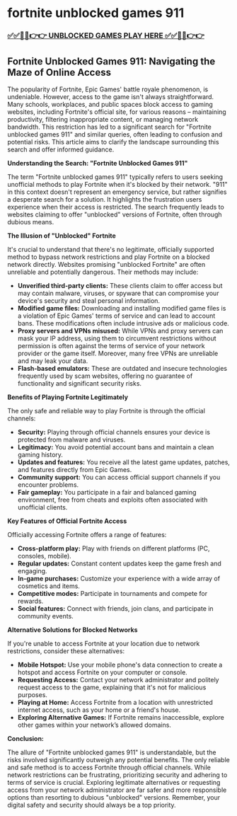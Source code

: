 # fortnite unblocked games 911

### [✅✅🔴🔴👉👉 UNBLOCKED GAMES PLAY HERE ✅✅🔴🔴👉👉](https://topstoryindia.com)

## Fortnite Unblocked Games 911: Navigating the Maze of Online Access

The popularity of Fortnite, Epic Games' battle royale phenomenon, is undeniable.  However, access to the game isn't always straightforward.  Many schools, workplaces, and public spaces block access to gaming websites, including Fortnite's official site, for various reasons – maintaining productivity, filtering inappropriate content, or managing network bandwidth. This restriction has led to a significant search for "Fortnite unblocked games 911" and similar queries, often leading to confusion and potential risks.  This article aims to clarify the landscape surrounding this search and offer informed guidance.

**Understanding the Search: "Fortnite Unblocked Games 911"**

The term "Fortnite unblocked games 911" typically refers to users seeking unofficial methods to play Fortnite when it's blocked by their network.  "911" in this context doesn't represent an emergency service, but rather signifies a desperate search for a solution.  It highlights the frustration users experience when their access is restricted.  The search frequently leads to websites claiming to offer "unblocked" versions of Fortnite, often through dubious means.

**The Illusion of "Unblocked" Fortnite**

It's crucial to understand that there's no legitimate, officially supported method to bypass network restrictions and play Fortnite on a blocked network directly. Websites promising "unblocked Fortnite" are often unreliable and potentially dangerous.  Their methods may include:

* **Unverified third-party clients:** These clients claim to offer access but may contain malware, viruses, or spyware that can compromise your device's security and steal personal information.
* **Modified game files:** Downloading and installing modified game files is a violation of Epic Games' terms of service and can lead to account bans.  These modifications often include intrusive ads or malicious code.
* **Proxy servers and VPNs misused:** While VPNs and proxy servers can mask your IP address, using them to circumvent restrictions without permission is often against the terms of service of your network provider or the game itself.  Moreover, many free VPNs are unreliable and may leak your data.
* **Flash-based emulators:**  These are outdated and insecure technologies frequently used by scam websites, offering no guarantee of functionality and significant security risks.

**Benefits of Playing Fortnite Legitimately**

The only safe and reliable way to play Fortnite is through the official channels:

* **Security:**  Playing through official channels ensures your device is protected from malware and viruses.
* **Legitimacy:**  You avoid potential account bans and maintain a clean gaming history.
* **Updates and features:** You receive all the latest game updates, patches, and features directly from Epic Games.
* **Community support:**  You can access official support channels if you encounter problems.
* **Fair gameplay:** You participate in a fair and balanced gaming environment, free from cheats and exploits often associated with unofficial clients.

**Key Features of Official Fortnite Access**

Officially accessing Fortnite offers a range of features:

* **Cross-platform play:** Play with friends on different platforms (PC, consoles, mobile).
* **Regular updates:** Constant content updates keep the game fresh and engaging.
* **In-game purchases:**  Customize your experience with a wide array of cosmetics and items.
* **Competitive modes:** Participate in tournaments and compete for rewards.
* **Social features:** Connect with friends, join clans, and participate in community events.

**Alternative Solutions for Blocked Networks**

If you're unable to access Fortnite at your location due to network restrictions, consider these alternatives:

* **Mobile Hotspot:** Use your mobile phone's data connection to create a hotspot and access Fortnite on your computer or console.
* **Requesting Access:** Contact your network administrator and politely request access to the game, explaining that it's not for malicious purposes.
* **Playing at Home:** Access Fortnite from a location with unrestricted internet access, such as your home or a friend's house.
* **Exploring Alternative Games:** If Fortnite remains inaccessible, explore other games within your network’s allowed domains.

**Conclusion:**

The allure of "Fortnite unblocked games 911" is understandable, but the risks involved significantly outweigh any potential benefits.  The only reliable and safe method is to access Fortnite through official channels.  While network restrictions can be frustrating, prioritizing security and adhering to terms of service is crucial. Exploring legitimate alternatives or requesting access from your network administrator are far safer and more responsible options than resorting to dubious "unblocked" versions. Remember, your digital safety and security should always be a top priority.
